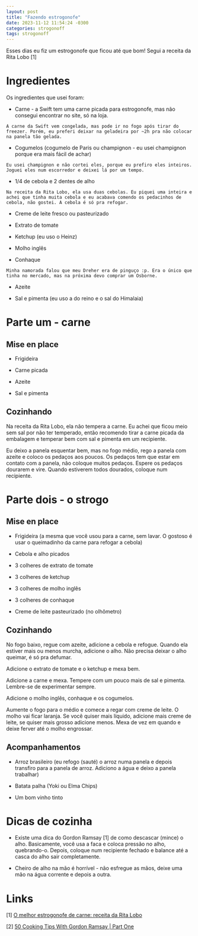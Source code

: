 ```yaml
---
layout: post
title: "Fazendo estrogonofe"
date: 2023-11-12 11:54:24 -0300
categories: strogonoff
tags: strogonoff
---
```


Esses dias eu fiz um estrogonofe que ficou até que bom! Segui a receita da Rita Lobo [1] 

# Ingredientes

Os ingredientes que usei foram: 

- Carne - a Swift tem uma carne picada para estrogonofe, mas não consegui encontrar no site, só na loja. 

```
A carne da Swift vem congelada, mas pode ir no fogo após tirar do freezer. Porém, eu preferi deixar na geladeira por ~2h pra não colocar na panela tão gelada. 
```

- Cogumelos (cogumelo de Paris ou champignon - eu usei champignon porque era mais fácil de achar) 

```
Eu usei champignon e não cortei eles, porque eu prefiro eles inteiros. Joguei eles num escorredor e deixei lá por um tempo.
```

- 1/4 de cebola e 2 dentes de alho

```
Na receita da Rita Lobo, ela usa duas cebolas. Eu piquei uma inteira e achei que tinha muita cebola e eu acabava comendo os pedacinhos de cebola, não gostei. A cebola é só pra refogar. 
```

- Creme de leite fresco ou pasteurizado

- Extrato de tomate

- Ketchup (eu uso o Heinz)

- Molho inglês 

- Conhaque 

```
Minha namorada falou que meu Dreher era de pinguço :p. Era o único que tinha no mercado, mas na próxima devo comprar um Osborne.
```

- Azeite

- Sal e pimenta (eu uso a do reino e o sal do Himalaia)

# Parte um - carne

## Mise en place

- Frigideira

- Carne picada

- Azeite

- Sal e pimenta

## Cozinhando

Na receita da Rita Lobo, ela não tempera a carne. Eu achei que ficou meio sem sal por não ter temperado, então recomendo tirar 
a carne picada da embalagem e temperar bem com sal e pimenta em um recipiente.

Eu deixo a panela esquentar bem, mas no fogo médio, rego a panela com azeite e coloco os pedaços aos poucos. Os pedaços tem que
estar em contato com a panela, não coloque muitos pedaços. Espere os pedaços dourarem e vire. Quando estiverem todos dourados, coloque num recipiente. 

# Parte dois - o strogo

## Mise en place

- Frigideira (a mesma que você usou para a carne, sem lavar. O gostoso é usar o queimadinho da carne para refogar a cebola)

- Cebola e alho picados

- 3 colheres de extrato de tomate

- 3 colheres de ketchup 

- 3 colheres de molho inglês

- 3 colheres de conhaque

- Creme de leite pasteurizado (no olhômetro) 

## Cozinhando

No fogo baixo, regue com azeite, adicione a cebola e refogue. Quando ela estiver mais ou menos murcha, adicione o alho. Não precisa deixar o alho queimar, é só pra defumar.

Adicione o extrato de tomate e o ketchup e mexa bem.

Adicione a carne e mexa. Tempere com um pouco mais de sal e pimenta. Lembre-se de experimentar sempre. 

Adicione o molho inglês, conhaque e os cogumelos.

Aumente o fogo para o médio e comece a regar com creme de leite. O molho vai ficar laranja. Se você quiser mais líquido, adicione mais creme de leite, se quiser mais grosso adicione menos. Mexa de vez em quando e deixe ferver até o molho engrossar. 

## Acompanhamentos 

- Arroz brasileiro (eu refogo (sauté) o arroz numa panela e depois transfiro para a panela de arroz. Adiciono a água e deixo a panela trabalhar)

- Batata palha (Yoki ou Elma Chips)

- Um bom vinho tinto

# Dicas de cozinha

- Existe uma dica do Gordon Ramsay [1] de como descascar (mince) o alho. Basicamente, você usa a faca e coloca pressão no alho, 
quebrando-o. Depois, coloque num recipiente fechado e balance até a casca do alho sair completamente. 

- Cheiro de alho na mão é horrível - não esfregue as mãos, deixe uma mão na água corrente e depois a outra. 

# Links

\[1] [O melhor estrogonofe de carne: receita da Rita Lobo](https://receitas.globo.com/receitas-da-tv/cozinha-pratica/o-melhor-estrogonofe-de-carne-receita-da-rita-lobo-gnt.ghtml)

\[2] [50 Cooking Tips With Gordon Ramsay | Part One](https://youtu.be/BHcyuzXRqLs?si=yvqTX-GlcsbOKY1z&t=125)
